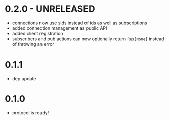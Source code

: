 # 0.2.0 - UNRELEASED

- connections now use sids instead of ids as well as subscriptions
- added connection management as public API
- added client registration
- subscribers and pub actions can now optionally return `Res[None]` instead
  of throwing an error

# 0.1.1

- dep update

# 0.1.0

- protocol is ready!
